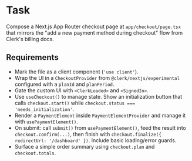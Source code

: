 # Task

Compose a Next.js App Router checkout page at `app/checkout/page.tsx` that mirrors the "add a new payment method during checkout" flow from Clerk's billing docs.

## Requirements

- Mark the file as a client component (`'use client'`).
- Wrap the UI in a `CheckoutProvider` from `@clerk/nextjs/experimental` configured with a `planId` and `planPeriod`.
- Gate the custom UI with `<ClerkLoaded>` and `<SignedIn>`.
- Use `useCheckout()` to manage state. Show an initialization button that calls `checkout.start()` while `checkout.status === 'needs_initialization'`.
- Render a `PaymentElement` inside `PaymentElementProvider` and manage it with `usePaymentElement()`.
- On submit: call `submit()` from `usePaymentElement()`, feed the result into `checkout.confirm(...)`, then finish with `checkout.finalize({ redirectUrl: '/dashboard' })`. Include basic loading/error guards.
- Surface a simple order summary using `checkout.plan` and `checkout.totals`.
